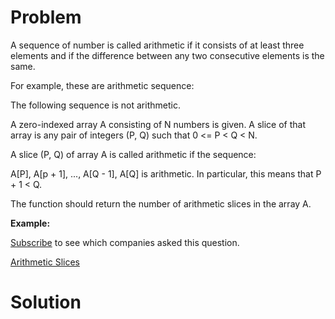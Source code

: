 
# Problem

A sequence of number is called arithmetic if it consists of at least three
elements and if the difference between any two consecutive elements is the
same.

For example, these are arithmetic sequence:

The following sequence is not arithmetic.

A zero-indexed array A consisting of N numbers is given. A slice of that array
is any pair of integers (P, Q) such that 0 <= P < Q < N.

A slice (P, Q) of array A is called arithmetic if the sequence:

A[P], A[p + 1], ..., A[Q - 1], A[Q] is arithmetic. In particular, this means
that P + 1 < Q.

The function should return the number of arithmetic slices in the array A.

**Example:**

[Subscribe](/subscribe/) to see which companies asked this question.



[Arithmetic Slices](https://leetcode.com/problems/arithmetic-slices)

# Solution



